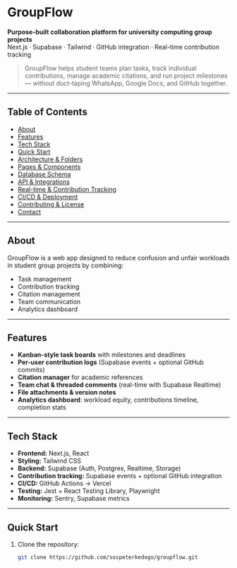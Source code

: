 # GroupFlow
**Purpose-built collaboration platform for university computing group projects**  
Next.js · Supabase · Tailwind · GitHub integration · Real-time contribution tracking

> GroupFlow helps student teams plan tasks, track individual contributions, manage academic citations, and run project milestones — without duct-taping WhatsApp, Google Docs, and GitHub together.

---

## Table of Contents
- [About](#about)
- [Features](#features)
- [Tech Stack](#tech-stack)
- [Quick Start](#quick-start)
- [Architecture & Folders](#architecture--folders)
- [Pages & Components](#pages--components)
- [Database Schema](#database-schema)
- [API & Integrations](#api--integrations)
- [Real-time & Contribution Tracking](#real-time--contribution-tracking)
- [CI/CD & Deployment](#cicd--deployment)
- [Contributing & License](#contributing--license)
- [Contact](#contact)

---

## About
GroupFlow is a web app designed to reduce confusion and unfair workloads in student group projects by combining:

- Task management
- Contribution tracking
- Citation management
- Team communication
- Analytics dashboard

---

## Features
- **Kanban-style task boards** with milestones and deadlines  
- **Per-user contribution logs** (Supabase events + optional GitHub commits)  
- **Citation manager** for academic references  
- **Team chat & threaded comments** (real-time with Supabase Realtime)  
- **File attachments & version notes**  
- **Analytics dashboard**: workload equity, contributions timeline, completion stats
  
---

## Tech Stack
- **Frontend:** Next.js, React  
- **Styling:** Tailwind CSS  
- **Backend:** Supabase (Auth, Postgres, Realtime, Storage)  
- **Contribution tracking:** Supabase events + optional GitHub integration  
- **CI/CD:** GitHub Actions → Vercel  
- **Testing:** Jest + React Testing Library, Playwright  
- **Monitoring:** Sentry, Supabase metrics

---

## Quick Start
1. Clone the repository:
   ```bash
   git clone https://github.com/sospeterkedogo/groupflow.git
